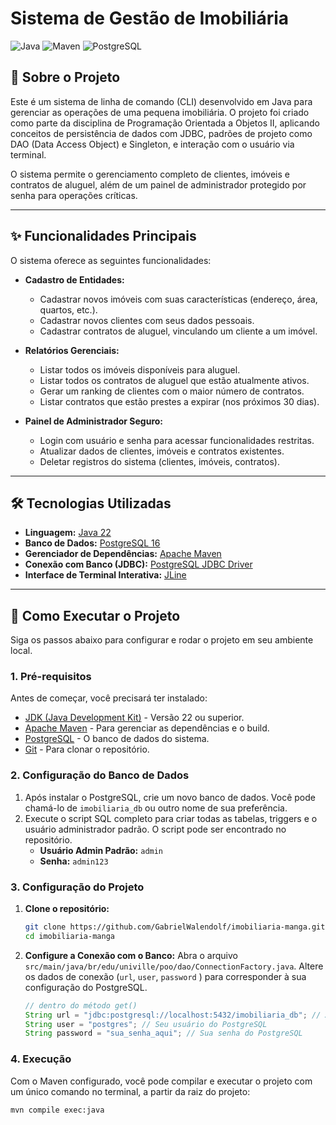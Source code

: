 # Sistema de Gestão de Imobiliária

![Java](https://img.shields.io/badge/Java-22-ED8B00?style=for-the-badge&logo=openjdk&logoColor=white )
![Maven](https://img.shields.io/badge/Maven-3.9-C71A36?style=for-the-badge&logo=apache-maven&logoColor=white )
![PostgreSQL](https://img.shields.io/badge/PostgreSQL-16-336791?style=for-the-badge&logo=postgresql&logoColor=white )

## 📖 Sobre o Projeto

Este é um sistema de linha de comando (CLI) desenvolvido em Java para gerenciar as operações de uma pequena imobiliária. O projeto foi criado como parte da disciplina de Programação Orientada a Objetos II, aplicando conceitos de persistência de dados com JDBC, padrões de projeto como DAO (Data Access Object) e Singleton, e interação com o usuário via terminal.

O sistema permite o gerenciamento completo de clientes, imóveis e contratos de aluguel, além de um painel de administrador protegido por senha para operações críticas.

---

## ✨ Funcionalidades Principais

O sistema oferece as seguintes funcionalidades:

*   **Cadastro de Entidades:**
    *   Cadastrar novos imóveis com suas características (endereço, área, quartos, etc.).
    *   Cadastrar novos clientes com seus dados pessoais.
    *   Cadastrar contratos de aluguel, vinculando um cliente a um imóvel.

*   **Relatórios Gerenciais:**
    *   Listar todos os imóveis disponíveis para aluguel.
    *   Listar todos os contratos de aluguel que estão atualmente ativos.
    *   Gerar um ranking de clientes com o maior número de contratos.
    *   Listar contratos que estão prestes a expirar (nos próximos 30 dias).

*   **Painel de Administrador Seguro:**
    *   Login com usuário e senha para acessar funcionalidades restritas.
    *   Atualizar dados de clientes, imóveis e contratos existentes.
    *   Deletar registros do sistema (clientes, imóveis, contratos).

---

## 🛠️ Tecnologias Utilizadas

*   **Linguagem:** [Java 22](https://www.oracle.com/java/ )
*   **Banco de Dados:** [PostgreSQL 16](https://www.postgresql.org/ )
*   **Gerenciador de Dependências:** [Apache Maven](https://maven.apache.org/ )
*   **Conexão com Banco (JDBC):** [PostgreSQL JDBC Driver](https://jdbc.postgresql.org/ )
*   **Interface de Terminal Interativa:** [JLine](https://jline.github.io/ )

---

## 🚀 Como Executar o Projeto

Siga os passos abaixo para configurar e rodar o projeto em seu ambiente local.

### 1. Pré-requisitos

Antes de começar, você precisará ter instalado:
*   [JDK (Java Development Kit)](https://www.oracle.com/java/technologies/downloads/ ) - Versão 22 ou superior.
*   [Apache Maven](https://maven.apache.org/download.cgi ) - Para gerenciar as dependências e o build.
*   [PostgreSQL](https://www.postgresql.org/download/ ) - O banco de dados do sistema.
*   [Git](https://git-scm.com/downloads ) - Para clonar o repositório.

### 2. Configuração do Banco de Dados

1.  Após instalar o PostgreSQL, crie um novo banco de dados. Você pode chamá-lo de `imobiliaria_db` ou outro nome de sua preferência.
2.  Execute o script SQL completo para criar todas as tabelas, triggers e o usuário administrador padrão. O script pode ser encontrado no repositório.
    *   **Usuário Admin Padrão:** `admin`
    *   **Senha:** `admin123`

### 3. Configuração do Projeto

1.  **Clone o repositório:**
    ```bash
    git clone https://github.com/GabrielWalendolf/imobiliaria-manga.git
    cd imobiliaria-manga
    ```

2.  **Configure a Conexão com o Banco:**
    Abra o arquivo `src/main/java/br/edu/univille/poo/dao/ConnectionFactory.java`.
    Altere os dados de conexão (`url`, `user`, `password` ) para corresponder à sua configuração do PostgreSQL.
    ```java
    // dentro do método get()
    String url = "jdbc:postgresql://localhost:5432/imobiliaria_db"; // Altere o nome do banco se necessário
    String user = "postgres"; // Seu usuário do PostgreSQL
    String password = "sua_senha_aqui"; // Sua senha do PostgreSQL
    ```

### 4. Execução

Com o Maven configurado, você pode compilar e executar o projeto com um único comando no terminal, a partir da raiz do projeto:

```bash
mvn compile exec:java
